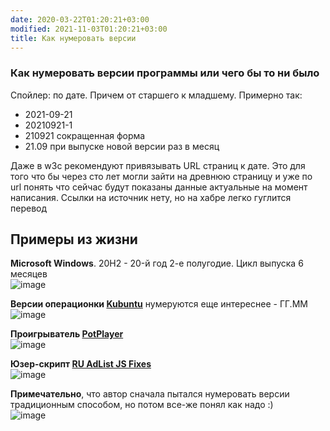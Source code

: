 ```yaml
---
date: 2020-03-22T01:20:21+03:00
modified: 2021-11-03T01:20:21+03:00
title: Как нумеровать версии
---
```


### Как нумеровать версии программы или чего бы то ни было

Спойлер: по дате. Причем от старшего к младшему. Примерно так:
- 2021-09-21
- 20210921-1
- 210921 сокращенная форма
- 21.09 при выпуске новой версии раз в месяц

Даже в w3c рекомендуют привязывать URL страниц к дате. Это для того что бы через сто лет могли зайти на древнюю страницу и уже по url понять что сейчас будут показаны данные актуальные на момент написания. Ссылки на источник нету, но на хабре легко гуглится перевод

## Примеры из жизни  

**Microsoft Windows**. 20H2 - 20-й год 2-е полугодие. Цикл выпуска 6 месяцев  
![image](https://user-images.githubusercontent.com/17731587/111971121-b2c02900-8b04-11eb-8294-19e76185dc56.png)

**Версии операционки [Kubuntu](https://ru.wikipedia.org/wiki/Kubuntu#История_выпусков)** нумеруются еще интереснее - ГГ.ММ  
![image](https://user-images.githubusercontent.com/17731587/140197697-4dad21b1-e458-47b5-8675-323e50c65059.png)

**Проигрыватель [PotPlayer](https://www.videohelp.com/software/PotPlayer/version-history)**  
![image](https://user-images.githubusercontent.com/17731587/140207885-8975e583-8507-45a8-aba5-ddee634bcc01.png)

**Юзер-скрипт [RU AdList JS Fixes](https://greasyfork.org/en/scripts/19993-ru-adlist-js-fixes/versions)**  
![image](https://user-images.githubusercontent.com/17731587/140200415-dc541a0e-0c56-4994-8471-23925fe6af5e.png)

**Примечательно**, что автор сначала пытался нумеровать версии традиционным способом, но потом все-же понял как надо :)  
![image](https://user-images.githubusercontent.com/17731587/140200423-3244c200-37cc-4670-beb2-3df872e0c064.png)
